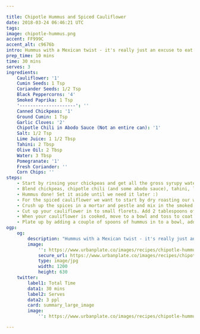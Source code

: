 ```yaml
---

title: Chipotle Hummus and Spiced Cauliflower
date: 2018-03-24 06:46:21 UTC
tags:
image: chipotle-hummus.png
accent: FF999C
accent_alt: c9676b
intro: Hummus with a Mexican twist - it's really just an excuse to eat hummus as a meal. Adding Pomegranate seeds adds a refreshing burst to cut through the spice and mellow out with the coriander.
prep_time: 10 mins
time: 30 mins
serves: 3
ingredients:
    Cauliflower: '1'
    Cumin Seeds: 1 Tsp
    Coriander Seeds: 1/2 Tsp
    Black Peppercorns: '4'
    Smoked Paprika: 1 Tsp
    '---------------------': ''
    Canned Chickpeas: '1'
    Ground Cumin: 1 Tsp
    Garlic Cloves: '2'
    Chipotle Chili in Abodo Sauce (Not an entire can): '1'
    Salt: 1/2 Tsp
    Lime Juice: 1 1/2 Tbsp
    Tahini: 2 Tbsp
    Olive Oil: 2 Tbsp
    Water: 3 Tbsp
    Pomegranate: '1'
    Fresh Coriander: ''
    Corn Chips: ''
steps:
    - Start by rinsing your chickpeas and get all the gross syrupy water out of there.
    - Blend chickpeas, chipotle chili (and some abodo sauce), tahini, lemon juice, ground cumin, water, garlic cloves, olive oil, salt.
    - Hummus done! Set it aside until we need it later :)
    - For the spiced cauliflower we want to start by dry roasting our whole spices of cumin seeds, coriander seeds, black peppercorns in a frypan on medium heat for about 30 seconds or until fragrant.
    - Crush up the spices in a mortar and pestle and mix in the smoked paprika. Set aside.
    - Cut up your cauliflower in to small florets. Add 2 tablespoons of olive oil to a frypan on medium-high heat. Wait until oil is hot and add your cauliflower in batches. Turn occasionally and cook for about 5 - 10 minutes until golden brown.
    - When your cauliflower is cooked, move to a bowl and toss to coat with the spice mixture.
    - Plate up by adding a couple of spoons of hummus in to a bowl, add a good helping of cauliflower and top with cut up coriander, slightly crushed corn chips and a couple of pomegranate seeds.
ogp:
    og:
        description: "Hummus with a Mexican twist - it's really just an excuse to eat hummus as a meal. Adding Pomegranate seeds adds a refreshing burst to cut through the spice and mellow out with the coriander"
        image:
            '': https://www.urbanplate.co/images/recipes/chipotle-hummus-share.jpg
            secure_url: https://www.urbanplate.co/images/recipes/chipotle-hummus-share.jpg
            type: image/jpg
            width: 1200
            height: 630
    twitter:
        label1: Total Time
        data1: 30 mins
        label2: Serves
        data2: 3 ppl
        card: summary_large_image
        image:
            '': https://www.urbanplate.co/images/recipes/chipotle-hummus-share.jpg

---
```

